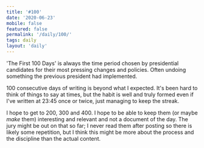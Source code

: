 ```yaml
---
title: '#100'
date: '2020-06-23'
mobile: false
featured: false
permalink: '/daily/100/'
tags: daily
layout: 'daily'
---
```


'The First 100 Days' is always the time period chosen by presidential candidates for their most pressing changes and policies. Often undoing something the previous president had implemented.

100 consecutive days of writing is beyond what I expected. It's been hard to think of things to say at times, but the habit is well and truly formed even if I've written at 23:45 once or twice, just managing to keep the streak.

I hope to get to 200, 300 and 400. I hope to be able to keep them (or maybe _make_ them) interesting and relevant and not a document of the day. The jury might be out on that so far; I never read them after posting so there is likely some repetition, but I think this might be more about the process and the discipline than the actual content.
